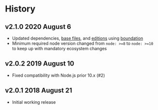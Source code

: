 # History

## v2.1.0 2020 August 6

-   Updated dependencies, [base files](https://github.com/bevry/base), and [editions](https://editions.bevry.me) using [boundation](https://github.com/bevry/boundation)
-   Minimum required node version changed from `node: >=8` to `node: >=10` to keep up with mandatory ecosystem changes

## v2.0.2 2019 August 10

-   Fixed compatibility with Node.js prior 10.x (#2)

## v2.0.1 2018 August 21

-   Initial working release
